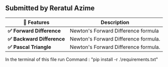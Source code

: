 




## **Submitted by Reratul Azime**


|  🎯 **Features**     | Description         |
|---------------|---------------------|
| **✅  Forward Difference** | Newton's Forward Difference formula |
| **✅  Backward Difference**  | Newton's Forward Difference formula. |
| **✅  Pascal Triangle**  | Newton's Forward Difference formula. |



In the terminal of this file run Command : "pip install -r .\requirements.txt"
